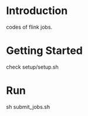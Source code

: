 # Introduction 
codes of flink jobs.

# Getting Started
check setup/setup.sh

# Run
sh submit_jobs.sh
